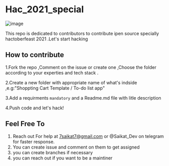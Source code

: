 # Hac_2021_special
 
![image](<https://images.prismic.io/www-static/72b9b3b9-59bd-4edc-b7e1-9e0931ed3e15_banner-3-highres.png?auto=compress,format>)

This repo is dedicated to contributors  to contribute ipen source specially hactoberfeast 2021 .Let's start hacking 

## How to contribute

1.Fork the repo ,Comment on the issue or create one ,Choose the folder according to your experties and tech stack .

2.Create a new folder with appropriate name of what's indside ,e.g:"Shoppting Cart Template / To-do list app"

3.Add a requirments `mandatory` and a Readme.md file with litle description

4.Push code and let's hack!

## Feel Free To

1. Reach out For help at 7saikat7@gmail.com  or @Saikat_Dev on telegram for faster response.
2. You can create issue and comment on them to get assigned
3. you can create branches if necessary
4. you can reach out if you want to be a maintiner
